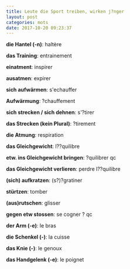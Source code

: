 ```yaml
---
title: Leute die Sport treiben, wirken j?nger
layout: post
categories: mots
date: 2017-10-20 09:23:37
---
```


**die Hantel (-n)**: haltère

**das Training**: entrainement

**einatment**: inspirer

**ausatmen**: expirer

**sich aufwärmen**: s'echauffer

**Aufwärmung**: ?chauffement

**sich strecken / sich dehnen**: s'?tirer

**das Strecken (kein Plural)**: ?tirement

**die Atmung**: respiration

**das Gleichgewicht**: l??quilibre

**etw. ins Gleichgewicht bringen**: ?quilibrer qc

**das Gleichgewicht verlieren**: perdre l??quilibre

**(sich) aufkratzen**: (s?)?gratiner

**stürtzen**: tomber

**(aus)rutschen**: glisser

**gegen etw stossen**: se cogner ? qc

**der Arm (-e)**: le bras

**die Schenkel (-)**: la cuisse

**das Knie (-)**: le genoux

**das Handgelenk (-e)**: le poignet

